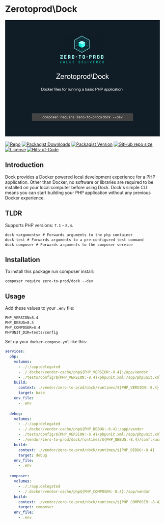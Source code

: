 # Zerotoprod\Dock

![](./art/logo.png)

[![Repo](https://img.shields.io/badge/github-gray?logo=github)](https://github.com/zero-to-prod/dock)
[![Packagist Downloads](https://img.shields.io/packagist/dt/zero-to-prod/dock?color=blue)](https://packagist.org/packages/zero-to-prod/dock/stats)
[![Packagist Version](https://img.shields.io/packagist/v/zero-to-prod/dock?color=f28d1a)](https://packagist.org/packages/zero-to-prod/dock)
[![GitHub repo size](https://img.shields.io/github/repo-size/zero-to-prod/dock)](https://github.com/zero-to-prod/dock)
[![License](https://img.shields.io/packagist/l/zero-to-prod/dock?color=red)](https://github.com/zero-to-prod/dock/blob/main/LICENSE.md)
[![Hits-of-Code](https://hitsofcode.com/github/zero-to-prod/dock?branch=main)](https://hitsofcode.com/github/zero-to-prod/dock/view?branch=main)

## Introduction

Dock provides a Docker powered local development experience for a PHP application.
Other than Docker, no software or libraries are required to be installed on your local computer before using Dock.
Dock's simple CLI means you can start building your PHP application without any previous Docker experience.

## TLDR

Supports PHP versions: `7.1` - `8.4`.

```shell
dock <arguments> # Forwards arguments to the php container
dock test # Forwards arguments to a pre-configured test command
dock composer # Forwards arguments to the composer service
```

## Installation

To install this package run composer install:

```shell
composer require zero-to-prod/dock --dev
```

## Usage

Add these values to your `.env` file:

```dotenv
PHP_VERSION=8.4
PHP_DEBUG=8.4
PHP_COMPOSER=8.4
PHPUNIT_DIR=tests/config
```

Set up your `docker-compose.yml` like this:

```yaml
services:
  php:
    volumes:
      - ./:/app:delegated
      - ./.docker/vendor-cache/php${PHP_VERSION:-8.4}:/app/vendor
      - ./tests/config/${PHP_VERSION:-8.4}/phpunit.xml:/app/phpunit.xml
    build:
      context: ./vendor/zero-to-prod/dock/runtimes/${PHP_VERSION:-8.4}
      target: base
    env_file:
      - .env

  debug:
    volumes:
      - ./:/app:delegated
      - ./.docker/vendor-cache/php${PHP_DEBUG:-8.4}:/app/vendor
      - ./tests/config/${PHP_VERSION:-8.4}/phpunit.xml:/app/phpunit.xml
      - ./vendor/zero-to-prod/dock/runtimes/${PHP_DEBUG:-8.4}/conf:/usr/local/etc/php
    build:
      context: ./vendor/zero-to-prod/dock/runtimes/${PHP_DEBUG:-8.4}
      target: debug
    env_file:
      - .env

  composer:
    volumes:
      - ./:/app:delegated
      - ./.docker/vendor-cache/php${PHP_COMPOSER:-8.4}:/app/vendor
    build:
      context: ./vendor/zero-to-prod/dock/runtimes/${PHP_COMPOSER:-8.4}
      target: composer
    env_file:
      - .env
```
